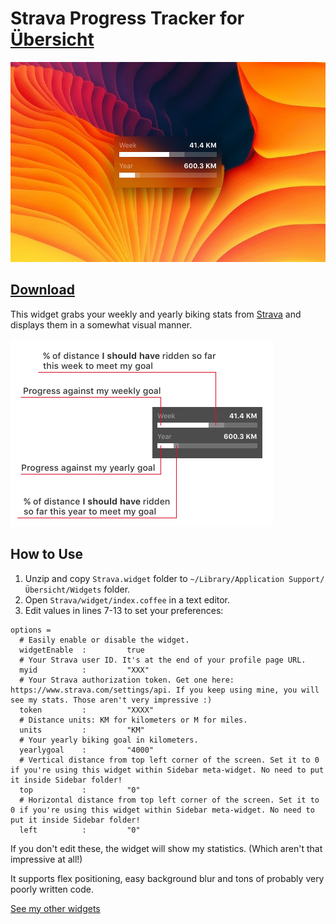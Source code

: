 # Strava Progress Tracker for [Übersicht](http://tracesof.net/uebersicht/)

<img src="https://github.com/Pe8er/Strava.widget/blob/master/screenshot.jpg?raw=true" width="516" height="320">

## [Download](https://github.com/Pe8er/Strava.widget/raw/master/Strava.widget.zip)

This widget grabs your weekly and yearly biking stats from [Strava](https://www.strava.com/) and displays them in a somewhat visual manner.

<img src="https://github.com/Pe8er/Strava.widget/blob/master/instructions.jpg?raw=true" width="420" height="300">

## How to Use

1. Unzip and copy `Strava.widget` folder to `~/Library/Application Support/Übersicht/Widgets` folder.
1. Open `Strava/widget/index.coffee` in a text editor.
2. Edit values in lines 7-13 to set your preferences:

```
options =
  # Easily enable or disable the widget.
  widgetEnable  :         true
  # Your Strava user ID. It's at the end of your profile page URL.
  myid          :         "XXX"
  # Your Strava authorization token. Get one here: https://www.strava.com/settings/api. If you keep using mine, you will see my stats. Those aren't very impressive :)
  token         :         "XXXX"
  # Distance units: KM for kilometers or M for miles.
  units         :         "KM"
  # Your yearly biking goal in kilometers.
  yearlygoal    :         "4000"
  # Vertical distance from top left corner of the screen. Set it to 0 if you're using this widget within Sidebar meta-widget. No need to put it inside Sidebar folder!
  top           :         "0"
  # Horizontal distance from top left corner of the screen. Set it to 0 if you're using this widget within Sidebar meta-widget. No need to put it inside Sidebar folder!
  left          :         "0"
```

If you don't edit these, the widget will show my statistics. (Which aren't that impressive at all!)

It supports flex positioning, easy background blur and tons of probably very poorly written code.

[See my other widgets](https://github.com/Pe8er/Ubersicht-Widgets)
